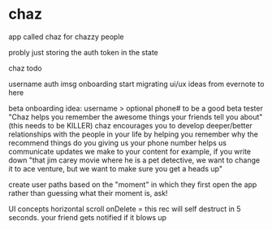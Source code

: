 # chaz
app called chaz for chazzy people



probly just storing the auth token in the state

chaz todo

username auth
imsg onboarding
start migrating ui/ux ideas from evernote to here


beta onboarding idea:
 username > optional phone# to be a good beta tester
 "Chaz helps you remember the awesome things your friends tell you about" (this needs to be KILLER)
  chaz encourages you to develop deeper/better relationships with the people in your life by helping you remember why the recommend things do you
  giving us your phone number helps us communicate updates we make to your content
    for example, if you write down "that jim carey movie where he is a pet detective, we want to change it to ace venture, but we want to make sure you get a heads up"

  create user paths based on the "moment" in which they first open the app
    rather than guessing what their moment is, ask!



UI concepts
horizontal scroll
onDelete = this rec will self destruct in 5 seconds. your friend gets notified if it blows up
